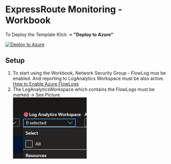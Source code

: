 # ExpressRoute Monitoring - Workbook

 To Deploy the Template Klick -> **"Deploy to Azure"** <br>
 
[![Deploy to Azure](https://aka.ms/deploytoazurebutton)](https://portal.azure.com/#create/Microsoft.Template/uri/https%3A%2F%2Fraw.githubusercontent.com%2FCyb3rDino%2Fazure_networking%2Fmain%2F01_ExpressRoute_Monitoring%2Fazuredeployment.json)<br>

## Setup

1. To start using the Workbook, Network Security Group - FlowLog mus be enabled. And reporting to LogAnalytics Workspace must be also active.
[How to Enable Azure FlowLogs](https://docs.microsoft.com/de-de/azure/network-watcher/network-watcher-nsg-flow-logging-portal)
2. The LogAnalyticsWorkspace which contains the FlowLogs must be marked -> See Picture <br>
![SelectLAWS](https://github.com/Cyb3rDino/azure_networking/blob/27fa42cca2aac24a856273e6a2d3414f29a742d9/ExpressRoute_Monitoring/SelectLAWS.PNG)
